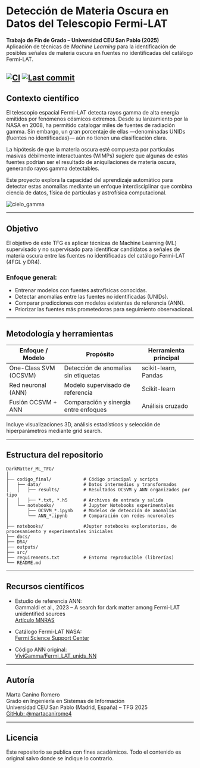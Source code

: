 
# Detección de Materia Oscura en Datos del Telescopio Fermi-LAT

**Trabajo de Fin de Grado – Universidad CEU San Pablo (2025)**  
Aplicación de técnicas de *Machine Learning* para la identificación de posibles señales de materia oscura en fuentes no identificadas del catálogo Fermi-LAT.

[![CI](https://img.shields.io/github/actions/workflow/status/martacanirome4/DarkMatter_ML_TFG/ci.yml?branch=main)](https://github.com/martacanirome4/DarkMatter_ML_TFG/actions)
[![Last commit](https://img.shields.io/github/last-commit/martacanirome4/DarkMatter_ML_TFG)](https://github.com/martacanirome4/dark-matter-api/commits/main)
---

## Contexto científico

El telescopio espacial Fermi-LAT detecta rayos gamma de alta energía emitidos por fenómenos cósmicos extremos. Desde su lanzamiento por la NASA en 2008, ha permitido catalogar miles de fuentes de radiación gamma. Sin embargo, un gran porcentaje de ellas —denominadas UNIDs (fuentes no identificadas)— aún no tienen una clasificación clara.

La hipótesis de que la materia oscura esté compuesta por partículas masivas débilmente interactuantes (WIMPs) sugiere que algunas de estas fuentes podrían ser el resultado de aniquilaciones de materia oscura, generando rayos gamma detectables.

Este proyecto explora la capacidad del aprendizaje automático para detectar estas anomalías mediante un enfoque interdisciplinar que combina ciencia de datos, física de partículas y astrofísica computacional.

![cielo_gamma](https://github.com/user-attachments/assets/23e7d654-3dcf-4ecd-8306-c3f7b082ca30)

---

## Objetivo

El objetivo de este TFG es aplicar técnicas de Machine Learning (ML) supervisado y no supervisado para identificar candidatos a señales de materia oscura entre las fuentes no identificadas del catálogo Fermi-LAT (4FGL y DR4).

### Enfoque general:

- Entrenar modelos con fuentes astrofísicas conocidas.
- Detectar anomalías entre las fuentes no identificadas (UNIDs).
- Comparar predicciones con modelos existentes de referencia (ANN).
- Priorizar las fuentes más prometedoras para seguimiento observacional.

---

## Metodología y herramientas

| Enfoque / Modelo         | Propósito                                  | Herramienta principal     |
|--------------------------|--------------------------------------------|----------------------------|
| One-Class SVM (OCSVM)    | Detección de anomalías sin etiquetas       | scikit-learn, Pandas       |
| Red neuronal (ANN)       | Modelo supervisado de referencia           | Scikit-learn               |
| Fusión OCSVM + ANN       | Comparación y sinergia entre enfoques      | Análisis cruzado           |

Incluye visualizaciones 3D, análisis estadísticos y selección de hiperparámetros mediante grid search.

---

## Estructura del repositorio

```
DarkMatter_ML_TFG/
│
├── codigo_final/            # Código principal y scripts
│   ├── data/                # Datos intermedios y transformados
│   │   ├── results/         # Resultados OCSVM y ANN organizados por tipo
│   │   ├── *.txt, *.h5      # Archivos de entrada y salida
│   └── notebooks/           # Jupyter Notebooks experimentales
│       ├── OCSVM_*.ipynb    # Modelos de detección de anomalías
│       └── ANN_*.ipynb      # Comparación con redes neuronales
│
├── notebooks/               #Jupter notebooks exploratorios, de procesamiento y experimentales iniciales
├── docs/
├── DR4/
├── outputs/
├── src/
├── requirements.txt         # Entorno reproducible (librerías)
└── README.md
```

---

## Recursos científicos

- Estudio de referencia ANN:  
  Gammaldi et al., 2023 – A search for dark matter among Fermi-LAT unidentified sources  
  [Artículo MNRAS](https://academic.oup.com/mnras/article/520/1/1348/6987092)

- Catálogo Fermi-LAT NASA:  
  [Fermi Science Support Center](https://fermi.gsfc.nasa.gov/ssc/data/access/)

- Código ANN original:  
  [ViviGamma/Fermi_LAT_unids_NN](https://github.com/ViviGamma/Fermi_LAT_unids_NN)

---

## Autoría

Marta Canino Romero  
Grado en Ingeniería en Sistemas de Información  
Universidad CEU San Pablo (Madrid, España) – TFG 2025  
[GitHub: @martacanirome4](https://github.com/martacanirome4)

---

## Licencia

Este repositorio se publica con fines académicos. Todo el contenido es original salvo donde se indique lo contrario.
